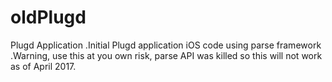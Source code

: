 # oldPlugd

Plugd Application
.Initial Plugd application iOS code using parse framework
.Warning, use this at you own risk, parse API was killed so this will not work as of April 2017.

